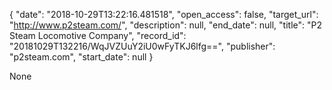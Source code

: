 {
  "date": "2018-10-29T13:22:16.481518", 
  "open_access": false, 
  "target_url": "http://www.p2steam.com/", 
  "description": null, 
  "end_date": null, 
  "title": "P2 Steam Locomotive Company", 
  "record_id": "20181029T132216/WqJVZUuY2iU0wFyTKJ6lfg==", 
  "publisher": "p2steam.com", 
  "start_date": null
}

None